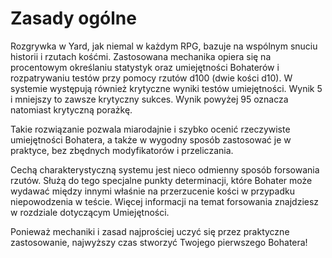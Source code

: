 # Zasady ogólne

Rozgrywka w Yard, jak niemal w każdym RPG, bazuje na wspólnym snuciu historii i rzutach kośćmi. Zastosowana mechanika opiera się na procentowym określaniu statystyk oraz umiejętności Bohaterów i rozpatrywaniu testów przy pomocy rzutów  d100 (dwie kości d10). W systemie występują również krytyczne wyniki testów umiejętności. Wynik 5 i mniejszy to zawsze krytyczny sukces. Wynik powyżej 95 oznacza natomiast krytyczną porażkę.

Takie rozwiązanie pozwala miarodajnie i  szybko ocenić rzeczywiste umiejętności Bohatera, a także w wygodny sposób zastosować je w praktyce, bez zbędnych modyfikatorów i przeliczania.
 
Cechą charakterystyczną systemu jest nieco odmienny sposób forsowania rzutów. Służą do tego specjalne punkty determinacji, które Bohater może wydawać między innymi właśnie na przerzucenie kości w przypadku niepowodzenia w teście. Więcej informacji na temat forsowania znajdziesz w rozdziale dotyczącym Umiejętności. 

Ponieważ mechaniki i zasad najprościej uczyć się przez praktyczne zastosowanie, najwyższy czas stworzyć Twojego pierwszego Bohatera!